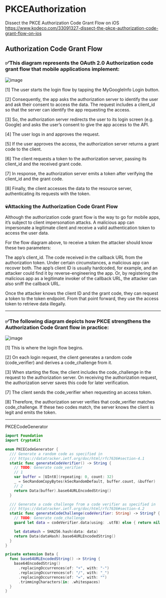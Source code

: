 # PKCEAuthorization
Dissect the PKCE Authorization Code Grant Flow on iOS
https://www.kodeco.com/33091327-dissect-the-pkce-authorization-code-grant-flow-on-ios

## Authorization Code Grant Flow
### ✅This diagram represents the OAuth 2.0 Authorization code grant flow that mobile applications implement:
![image](https://user-images.githubusercontent.com/47273077/224520620-83d29396-a6f8-46af-a407-cd600b8ce67a.png)

[1] The user starts the login flow by tapping the MyGoogleInfo Login button.

[2] Consequently, the app asks the authorization server to identify the user and ask their consent to access the data. The request includes a client_id so that the server can identify the app requesting the access.

[3] So, the authorization server redirects the user to its login screen (e.g. Google) and asks the user’s consent to give the app access to the API.

[4] The user logs in and approves the request.

[5] If the user approves the access, the authorization server returns a grant code to the client.

[6] The client requests a token to the authorization server, passing its client_id and the received grant code.

[7] In response, the authorization server emits a token after verifying the client_id and the grant code.

[8] Finally, the client accesses the data to the resource server, authenticating its requests with the token.

### 💀Attacking the Authorization Code Grant Flow

Although the authorization code grant flow is the way to go for mobile apps, it’s subject to client impersonation attacks. A malicious app can impersonate a legitimate client and receive a valid authentication token to access the user data.

For the flow diagram above, to receive a token the attacker should know these two parameters:

The app’s client_id.
The code received in the callback URL from the authorization token.
Under certain circumstances, a malicious app can recover both. The app’s client ID is usually hardcoded, for example, and an attacker could find it by reverse-engineering the app. Or, by registering the malicious app as a legitimate invoker of the callback URL, the attacker can also sniff the callback URL.

Once the attacker knows the client ID and the grant code, they can request a token to the token endpoint. From that point forward, they use the access token to retrieve data illegally.

-----

### ✅The following diagram depicts how PKCE strengthens the Authorization Code Grant flow in practice:
![image](https://user-images.githubusercontent.com/47273077/224521025-b35a8707-8dd9-4836-90ec-7831c24a7921.png)

[1] This is where the login flow begins.

[2] On each login request, the client generates a random code (code_verifier) and derives a code_challenge from it.

[3] When starting the flow, the client includes the code_challenge in the request to the authorization server. On receiving the authorization request, the authorization server saves this code for later verification.

[7] The client sends the code_verifier when requesting an access token.

[8] Therefore, the authorization server verifies that code_verifier matches code_challenge. If these two codes match, the server knows the client is legit and emits the token.

------
PKCECodeGenerator
```swift
import Foundation
import CryptoKit

enum PKCECodeGenerator {
  /// Generate a random code as specified in
  /// https://datatracker.ietf.org/doc/html/rfc7636#section-4.1
  static func generateCodeVerifier() -> String {
    // TODO: Generate code_verifier
    // 1
    var buffer = [UInt8](repeating: 0, count: 32)
    _ = SecRandomCopyBytes(kSecRandomDefault, buffer.count, &buffer)
    // 2
    return Data(buffer).base64URLEncodedString()
  }

  /// Generate a code challenge from a code verifier as specified in
  /// https://datatracker.ietf.org/doc/html/rfc7636#section-4.2
  static func generateCodeChallenge(codeVerifier: String) -> String? {
    // TODO: Generate code_challenge
    guard let data = codeVerifier.data(using: .utf8) else { return nil }

    let dataHash = SHA256.hash(data: data)
    return Data(dataHash).base64URLEncodedString()
  }
}

private extension Data {
  func base64URLEncodedString() -> String {
    base64EncodedString()
      .replacingOccurrences(of: "+", with: "-")
      .replacingOccurrences(of: "/", with: "_")
      .replacingOccurrences(of: "=", with: "")
      .trimmingCharacters(in: .whitespaces)
  }
}
```
